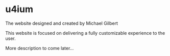 u4ium
=====

The website designed and created by Michael Gilbert

This website is focused on delivering a fully customizable experience to the user.

More description to come later...
